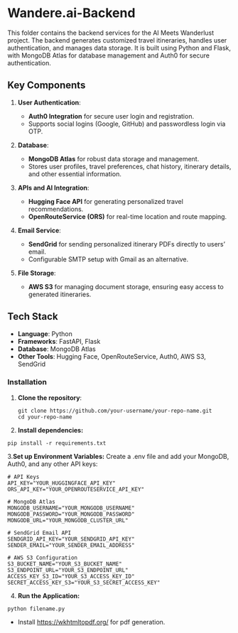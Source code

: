 # Wandere.ai-Backend

This folder contains the backend services for the AI Meets Wanderlust project. The backend generates customized travel itineraries, handles user authentication, and manages data storage. It is built using Python and Flask, with MongoDB Atlas for database management and Auth0 for secure authentication.

## Key Components

1. **User Authentication**: 
   - **Auth0 Integration** for secure user login and registration.
   - Supports social logins (Google, GitHub) and passwordless login via OTP.

2. **Database**:
   - **MongoDB Atlas** for robust data storage and management.
   - Stores user profiles, travel preferences, chat history, itinerary details, and other essential information.

3. **APIs and AI Integration**:
   - **Hugging Face API** for generating personalized travel recommendations.
   - **OpenRouteService (ORS)** for real-time location and route mapping.

4. **Email Service**:
   - **SendGrid** for sending personalized itinerary PDFs directly to users’ email.
   - Configurable SMTP setup with Gmail as an alternative.

5. **File Storage**:
   - **AWS S3** for managing document storage, ensuring easy access to generated itineraries.

## Tech Stack

- **Language**: Python
- **Frameworks**: FastAPI, Flask
- **Database**: MongoDB Atlas
- **Other Tools**: Hugging Face, OpenRouteService, Auth0, AWS S3, SendGrid



### Installation
1. **Clone the repository**:
   ```
   git clone https://github.com/your-username/your-repo-name.git
   cd your-repo-name
   ```
2. **Install dependencies:**
  ```
  pip install -r requirements.txt
  ```

3.**Set up Environment Variables:**
Create a .env file and add your MongoDB, Auth0, and any other API keys:

```
# API Keys
API_KEY="YOUR_HUGGINGFACE_API_KEY"
ORS_API_KEY="YOUR_OPENROUTESERVICE_API_KEY"

# MongoDB Atlas
MONGODB_USERNAME="YOUR_MONGODB_USERNAME"
MONGODB_PASSWORD="YOUR_MONGODB_PASSWORD"
MONGODB_URL="YOUR_MONGODB_CLUSTER_URL"

# SendGrid Email API
SENDGRID_API_KEY="YOUR_SENDGRID_API_KEY"
SENDER_EMAIL="YOUR_SENDER_EMAIL_ADDRESS"

# AWS S3 Configuration
S3_BUCKET_NAME="YOUR_S3_BUCKET_NAME"
S3_ENDPOINT_URL="YOUR_S3_ENDPOINT_URL"
ACCESS_KEY_S3_ID="YOUR_S3_ACCESS_KEY_ID"
SECRET_ACCESS_KEY_S3="YOUR_S3_SECRET_ACCESS_KEY"
```

4. **Run the Application:**
```
python filename.py
```

- Install https://wkhtmltopdf.org/ for pdf generation. 
